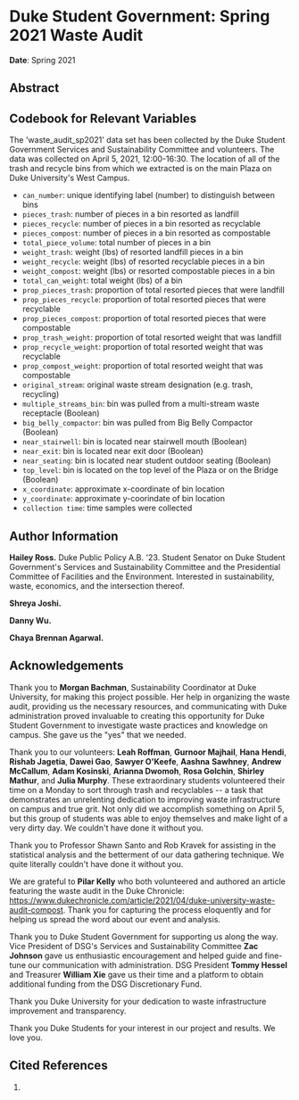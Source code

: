 # Duke Student Government: Spring 2021 Waste Audit

**Date**: Spring 2021<br>

## Abstract



## Codebook for Relevant Variables

The 'waste_audit_sp2021' data set has been collected by the Duke Student
Government Services and Sustainability Committee and volunteers. The data was
collected on April 5, 2021, 12:00-16:30. The location of all of the trash and
recycle bins from which we extracted is on the main Plaza on Duke University's
West Campus.

- `can_number`: unique identifying label (number) to distinguish between bins
- `pieces_trash`: number of pieces in a bin resorted as landfill
- `pieces_recycle`: number of pieces in a bin resorted as recyclable
- `pieces_compost`: number of pieces in a bin resorted as compostable
- `total_piece_volume`: total number of pieces in a bin
- `weight_trash`: weight (lbs) of resorted landfill pieces in a bin
- `weight_recycle`: weight (lbs) of resorted recyclable pieces in a bin
- `weight_compost`: weight (lbs) or resorted compostable pieces in a bin
- `total_can_weight`: total weight (lbs) of a bin
- `prop_pieces_trash`: proportion of total resorted pieces that were landfill
- `prop_pieces_recycle`: proportion of total resorted pieces that were recyclable
- `prop_pieces_compost`: proportion of total resorted pieces that were compostable
- `prop_trash_weight`: proportion of total resorted weight that was landfill
- `prop_recycle_weight`: proportion of total resorted weight that was recyclable
- `prop_compost_weight`: proportion of total resorted weight that was compostable
- `original_stream`: original waste stream designation (e.g. trash, recycling)
- `multiple_streams_bin`: bin was pulled from a multi-stream waste receptacle (Boolean)
- `big_belly_compactor`: bin was pulled from Big Belly Compactor (Boolean)
- `near_stairwell`: bin is located near stairwell mouth (Boolean)
- `near_exit`: bin is located near exit door (Boolean)
- `near_seating`: bin is located near student outdoor seating (Boolean)
- `top_level`: bin is located on the top level of the Plaza or on the Bridge (Boolean)
- `x_coordinate`: approximate x-coordinate of bin location
- `y_coordinate`: approximate y-coorindate of bin location
- `collection time`: time samples were collected

## Author Information

**Hailey Ross.** Duke Public Policy A.B. '23. Student Senator on Duke Student
Government's Services and Sustainability Committee and the Presidential
Committee of Facilities and the Environment. Interested in sustainability,
waste, economics, and the intersection thereof.

**Shreya Joshi.**

**Danny Wu.**

**Chaya Brennan Agarwal.**

## Acknowledgements

Thank you to **Morgan Bachman**, Sustainability Coordinator at Duke University,
for making this project possible. Her help in organizing the waste audit,
providing us the necessary resources, and communicating with Duke administration
proved invaluable to creating this opportunity for Duke Student Government to
investigate waste practices and knowledge on campus. She gave us the "yes" that
we needed.

Thank you to our volunteers: **Leah Roffman**, **Gurnoor Majhail**, **Hana**
**Hendi**, **Rishab Jagetia**, **Dawei Gao**, **Sawyer O'Keefe**, **Aashna**
**Sawhney**, **Andrew McCallum**, **Adam Kosinski**, **Arianna Dwomoh**,
**Rosa Golchin**, **Shirley Mathur**, and **Julia Murphy**. These extraordinary
students volunteered their time on a Monday to sort through trash and
recyclables -- a task that demonstrates an unrelenting dedication to improving
waste infrastructure on campus and true grit. Not only did we accomplish
something on April 5, but this group of students was able to enjoy themselves
and make light of a very dirty day. We couldn't have done it without you.

Thank you to Professor Shawn Santo and Rob Kravek for assisting in the
statistical analysis and the betterment of our data gathering technique. We
quite literally couldn't have done it without you.

We are grateful to **Pilar Kelly** who both volunteered and authored an article
featuring the waste audit in the Duke Chronicle: https://www.dukechronicle.com/article/2021/04/duke-university-waste-audit-compost.
Thank you for capturing the process eloquently and for helping us spread the
word about our event and analysis.

Thank you to Duke Student Government for supporting us along the way. Vice
President of DSG's Services and Sustainability Committee **Zac Johnson** gave us
enthusiastic encouragement and helped guide and fine-tune our communication with
administration. DSG President **Tommy Hessel** and Treasurer **William Xie**
gave us their time and a platform to obtain additional funding from the DSG
Discretionary Fund.

Thank you Duke University for your dedication to waste infrastructure
improvement and transparency.

Thank you Duke Students for your interest in our project and results. We love
you.

## Cited References

1.
